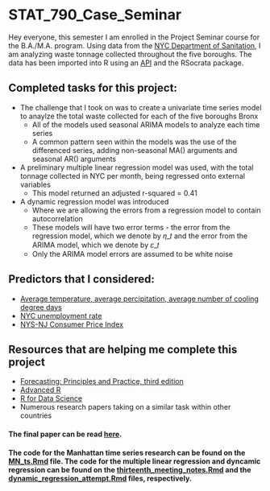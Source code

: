 # STAT_790_Case_Seminar
Hey everyone, this semester I am enrolled in the Project Seminar course for the B.A./M.A. program. Using data from the [NYC Department of Sanitation](https://data.cityofnewyork.us/City-Government/DSNY-Monthly-Tonnage-Data/ebb7-mvp5), I am analyzing waste tonnage collected throughout the five boroughs. The data has been imported into R using an [API](https://dev.socrata.com/foundry/data.cityofnewyork.us/ebb7-mvp5) and the RSocrata package.

## Completed tasks for this project:
* The challenge that I took on was to create a univariate time series model to anaylze the total waste collected for each of the five boroughs Bronx
  + All of the models used seasonal ARIMA models to analyze each time series
  + A common pattern seen within the models was the use of the differenced series, adding non-seasonal MA() arguments and seasonal AR() arguments
* A preliminary multiple linear regression model was used, with the total tonnage collected in NYC per month, being regressed onto external variables
  + This model returned an adjusted r-squared = 0.41
* A dynamic regression model was introduced
  + Where we are allowing the errors from a regression model to contain autocorrelation
  + These models will have two error terms - the error from the regression model, which we denote by 𝜂_𝑡 and the error from the ARIMA model, which we denote by 𝜀_𝑡
  +  Only the ARIMA model errors are assumed to be white noise

## Predictors that I considered:
* [Average temperature, average percipitation, average number of cooling degree days](https://www.weather.gov/wrh/Climate?wfo=okx)
* [NYC unemployment rate](https://statistics.labor.ny.gov/lslaus.shtm)
* [NYS-NJ Consumer Price Index](https://www.bls.gov/regions/new-york-new-jersey/data/xg-tables/ro2xgcpiny1967.htm)

## Resources that are helping me complete this project
* [Forecasting: Principles and Practice, third edition](https://otexts.com/fpp3/)
* [Advanced R](https://adv-r.hadley.nz/index.html)
* [R for Data Science](https://r4ds.had.co.nz/)
* Numerous research papers taking on a similar task within other countries

#### The final paper can be read [here](https://github.com/Lupercio421/STAT_790_Case_Seminar/blob/main/final_paper/Lupercio_Daniel_STAT_790_final_paper.pdf).

#### The code for the Manhattan time series research can be found on the [MN_ts.Rmd](https://github.com/Lupercio421/STAT_790_Case_Seminar/blob/main/Manhattan_time_series/MN_ts.Rmd) file. The code for the multiple linear regression and dyncamic regression can be found on the [thirteenth_meeting_notes.Rmd](https://github.com/Lupercio421/STAT_790_Case_Seminar/blob/main/multiple_linear_regression/thirteenth_meeting_notes.Rmd) and the [dynamic_regression_attempt.Rmd](https://github.com/Lupercio421/STAT_790_Case_Seminar/blob/main/dynamic_regression/dynamic_regression_attempt.Rmd) files, respectively.
